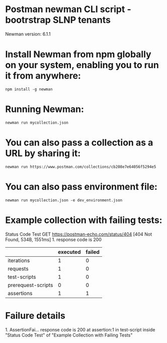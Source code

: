 # Postman newman CLI script - bootrstrap SLNP tenants
Newman version: 6.1.1

# Install Newman from npm globally on your system, enabling you to run it from anywhere:

    npm install -g newman

# Running Newman:

    newman run mycollection.json

# You can also pass a collection as a URL by sharing it:

    newman run https://www.postman.com/collections/cb208e7e64056f5294e5

# You can also pass environment file:

    newman run mycollection.json -e dev_environment.json

# Example collection with failing tests:

Status Code Test
GET https://postman-echo.com/status/404 [404 Not Found, 534B, 1551ms]
1\. response code is 200

|                                       | executed | failed |
|---------------------------------------|----------|--------|
| iterations                            | 1        | 0      |
| requests                              | 1        | 0      |
| test-scripts                          | 1        | 0      |
| prerequest-scripts                    | 0        | 0      |
| assertions                            | 1        | 1      |


#  Failure details

1\.  AssertionFai…  response code is 200
at assertion:1 in test-script
inside "Status Code Test" of "Example Collection with
Failing Tests"